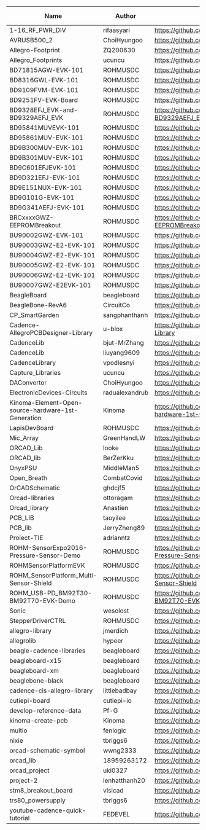 |                       Name                       |    Author    |                                      Fork URL                                      |Original URL|
|--------------------------------------------------|--------------|------------------------------------------------------------------------------------|------------|
|                  1-16_RF_PWR_DIV                 |  rifaasyari  |                https://github.com/Werni2A/rifaasyari_1-16_RF_PWR_DIV               |            |
|                    AVRUSB500_2                   |  ChoiHyungoo |                 https://github.com/Werni2A/ChoiHyungoo_AVRUSB500_2                 |            |
|                 Allegro-Footprint                |   ZQ200630   |                https://github.com/Werni2A/ZQ200630_Allegro-Footprint               |            |
|                Allegro_Footprints                |    ucuncu    |                https://github.com/Werni2A/ucuncu_Allegro_Footprints                |            |
|                BD71815AGW-EVK-101                |   ROHMUSDC   |               https://github.com/Werni2A/ROHMUSDC_BD71815AGW-EVK-101               |            |
|                 BD8316GWL-EVK-101                |   ROHMUSDC   |                https://github.com/Werni2A/ROHMUSDC_BD8316GWL-EVK-101               |            |
|                 BD9109FVM-EVK-101                |   ROHMUSDC   |                https://github.com/Werni2A/ROHMUSDC_BD9109FVM-EVK-101               |            |
|                BD9251FV-EVK-Board                |   ROHMUSDC   |               https://github.com/Werni2A/ROHMUSDC_BD9251FV-EVK-Board               |            |
|         BD9328EFJ_EVK-and-BD9329AEFJ_EVK         |   ROHMUSDC   |        https://github.com/Werni2A/ROHMUSDC_BD9328EFJ_EVK-and-BD9329AEFJ_EVK        |            |
|                 BD95841MUVEVK-101                |   ROHMUSDC   |                https://github.com/Werni2A/ROHMUSDC_BD95841MUVEVK-101               |            |
|                BD95861MUV-EVK-101                |   ROHMUSDC   |               https://github.com/Werni2A/ROHMUSDC_BD95861MUV-EVK-101               |            |
|                BD9B300MUV-EVK-101                |   ROHMUSDC   |               https://github.com/Werni2A/ROHMUSDC_BD9B300MUV-EVK-101               |            |
|                BD9B301MUV-EVK-101                |   ROHMUSDC   |               https://github.com/Werni2A/ROHMUSDC_BD9B301MUV-EVK-101               |            |
|                 BD9C601EFJEVK-101                |   ROHMUSDC   |                https://github.com/Werni2A/ROHMUSDC_BD9C601EFJEVK-101               |            |
|                BD9D321EFJ-EVK-101                |   ROHMUSDC   |               https://github.com/Werni2A/ROHMUSDC_BD9D321EFJ-EVK-101               |            |
|                BD9E151NUX-EVK-101                |   ROHMUSDC   |               https://github.com/Werni2A/ROHMUSDC_BD9E151NUX-EVK-101               |            |
|                 BD9G101G-EVK-101                 |   ROHMUSDC   |                https://github.com/Werni2A/ROHMUSDC_BD9G101G-EVK-101                |            |
|                BD9G341AEFJ-EVK-101               |   ROHMUSDC   |               https://github.com/Werni2A/ROHMUSDC_BD9G341AEFJ-EVK-101              |            |
|             BRCxxxxGWZ-EEPROMBreakout            |   ROHMUSDC   |            https://github.com/Werni2A/ROHMUSDC_BRCxxxxGWZ-EEPROMBreakout           |            |
|                BU90002GWZ-EVK-101                |   ROHMUSDC   |               https://github.com/Werni2A/ROHMUSDC_BU90002GWZ-EVK-101               |            |
|               BU90003GWZ-E2-EVK-101              |   ROHMUSDC   |              https://github.com/Werni2A/ROHMUSDC_BU90003GWZ-E2-EVK-101             |            |
|               BU90004GWZ-E2-EVK-101              |   ROHMUSDC   |              https://github.com/Werni2A/ROHMUSDC_BU90004GWZ-E2-EVK-101             |            |
|               BU90005GWZ-E2-EVK-101              |   ROHMUSDC   |              https://github.com/Werni2A/ROHMUSDC_BU90005GWZ-E2-EVK-101             |            |
|               BU90006GWZ-E2-EVK-101              |   ROHMUSDC   |              https://github.com/Werni2A/ROHMUSDC_BU90006GWZ-E2-EVK-101             |            |
|               BU90007GWZ-E2EVK-101               |   ROHMUSDC   |              https://github.com/Werni2A/ROHMUSDC_BU90007GWZ-E2EVK-101              |            |
|                    BeagleBoard                   |  beagleboard |                 https://github.com/Werni2A/beagleboard_BeagleBoard                 |            |
|                 BeagleBone-RevA6                 |   CircuitCo  |                https://github.com/Werni2A/CircuitCo_BeagleBone-RevA6               |            |
|                  CP_SmartGarden                  | sangphanthanh|               https://github.com/Werni2A/sangphanthanh_CP_SmartGarden              |            |
|        Cadence-AllegroPCBDesigner-Library        |    u-blox    |        https://github.com/Werni2A/u-blox_Cadence-AllegroPCBDesigner-Library        |            |
|                    CadenceLib                    | bjut-MrZhang |                 https://github.com/Werni2A/bjut-MrZhang_CadenceLib                 |            |
|                    CadenceLib                    |  liuyang9609 |                  https://github.com/Werni2A/liuyang9609_CadenceLib                 |            |
|                  CadenceLibrary                  |  vpodlesnyi  |                https://github.com/Werni2A/vpodlesnyi_CadenceLibrary                |            |
|                 Capture_Libraries                |    ucuncu    |                 https://github.com/Werni2A/ucuncu_Capture_Libraries                |            |
|                    DAConvertor                   |  ChoiHyungoo |                 https://github.com/Werni2A/ChoiHyungoo_DAConvertor                 |            |
|            ElectronicDevices-Circuits            |radualexandrub|        https://github.com/Werni2A/radualexandrub_ElectronicDevices-Circuits        |            |
|Kinoma-Element-Open-source-hardware-1st-Generation|    Kinoma    |https://github.com/Werni2A/Kinoma_Kinoma-Element-Open-source-hardware-1st-Generation|            |
|                   LapisDevBoard                  |   ROHMUSDC   |                  https://github.com/Werni2A/ROHMUSDC_LapisDevBoard                 |            |
|                     Mic_Array                    |  GreenHandLW |                  https://github.com/Werni2A/GreenHandLW_Mic_Array                  |            |
|                     ORCAD_Lib                    |     looke    |                     https://github.com/Werni2A/looke_ORCAD_Lib                     |            |
|                     ORCAD_lib                    |   BerZerKku  |                   https://github.com/Werni2A/BerZerKku_ORCAD_lib                   |            |
|                      OnyxPSU                     |  MiddleMan5  |                    https://github.com/Werni2A/MiddleMan5_OnyxPSU                   |            |
|                    Open_Breath                   |  CombatCovid |                 https://github.com/Werni2A/CombatCovid_Open_Breath                 |            |
|                  OrCADSchematic                  |    ghdcjf5   |                  https://github.com/Werni2A/ghdcjf5_OrCADSchematic                 |            |
|                  Orcad-libraries                 |   ottoragam  |                https://github.com/Werni2A/ottoragam_Orcad-libraries                |            |
|                   Orcad_library                  |   Anastien   |                  https://github.com/Werni2A/Anastien_Orcad_library                 |            |
|                      PCB_LIB                     |   taoyilee   |                     https://github.com/Werni2A/taoyilee_PCB_LIB                    |            |
|                      PCB_lib                     | JerryZheng89 |                   https://github.com/Werni2A/JerryZheng89_PCB_lib                  |            |
|                    Proiect-TIE                   |   adrianntz  |                  https://github.com/Werni2A/adrianntz_Proiect-TIE                  |            |
|     ROHM-SensorExpo2016-Pressure-Sensor-Demo     |   ROHMUSDC   |    https://github.com/Werni2A/ROHMUSDC_ROHM-SensorExpo2016-Pressure-Sensor-Demo    |            |
|               ROHMSensorPlatformEVK              |   ROHMUSDC   |              https://github.com/Werni2A/ROHMUSDC_ROHMSensorPlatformEVK             |            |
|      ROHM_SensorPlatform_Multi-Sensor-Shield     |   ROHMUSDC   |     https://github.com/Werni2A/ROHMUSDC_ROHM_SensorPlatform_Multi-Sensor-Shield    |            |
|       ROHM_USB-PD_BM92T30-BM92T70-EVK-Demo       |   ROHMUSDC   |      https://github.com/Werni2A/ROHMUSDC_ROHM_USB-PD_BM92T30-BM92T70-EVK-Demo      |            |
|                       Sonic                      |   wesolost   |                      https://github.com/Werni2A/wesolost_Sonic                     |            |
|                 StepperDriverCTRL                |   ROHMUSDC   |                https://github.com/Werni2A/ROHMUSDC_StepperDriverCTRL               |            |
|                  allegro-library                 |   jmerdich   |                 https://github.com/Werni2A/jmerdich_allegro-library                |            |
|                    allegrolib                    |    hypeer    |                    https://github.com/Werni2A/hypeer_allegrolib                    |            |
|             beagle-cadence-libraries             |  beagleboard |           https://github.com/Werni2A/beagleboard_beagle-cadence-libraries          |            |
|                  beagleboard-x15                 |  beagleboard |               https://github.com/Werni2A/beagleboard_beagleboard-x15               |            |
|                  beagleboard-xm                  |  beagleboard |                https://github.com/Werni2A/beagleboard_beagleboard-xm               |            |
|                 beaglebone-black                 |  beagleboard |               https://github.com/Werni2A/beagleboard_beaglebone-black              |            |
|            cadence-cis-allegro-library           | littlebadbay |         https://github.com/Werni2A/littlebadbay_cadence-cis-allegro-library        |            |
|                   cutiepi-board                  |  cutiepi-io  |                 https://github.com/Werni2A/cutiepi-io_cutiepi-board                |            |
|              develop-reference-data              |     Pf-G     |               https://github.com/Werni2A/Pf-G_develop-reference-data               |            |
|                 kinoma-create-pcb                |    Kinoma    |                 https://github.com/Werni2A/Kinoma_kinoma-create-pcb                |            |
|                      multio                      |   fenlogic   |                     https://github.com/Werni2A/fenlogic_multio                     |            |
|                       nixie                      |   tbriggs6   |                      https://github.com/Werni2A/tbriggs6_nixie                     |            |
|              orcad-schematic-symbol              |   wwng2333   |             https://github.com/Werni2A/wwng2333_orcad-schematic-symbol             |            |
|                     orcad_lib                    |  18959263172 |                  https://github.com/Werni2A/18959263172_orcad_lib                  |            |
|                   orcad_project                  |    uki0327   |                  https://github.com/Werni2A/uki0327_orcad_project                  |            |
|                     project-2                    | lenhatthanh20|                 https://github.com/Werni2A/lenhatthanh20_project-2                 |            |
|                stm8_breakout_board               |    vlsicad   |               https://github.com/Werni2A/vlsicad_stm8_breakout_board               |            |
|                 trs80_powersupply                |   tbriggs6   |                https://github.com/Werni2A/tbriggs6_trs80_powersupply               |            |
|          youtube-cadence-quick-tutorial          |    FEDEVEL   |          https://github.com/Werni2A/FEDEVEL_youtube-cadence-quick-tutorial         |            |
